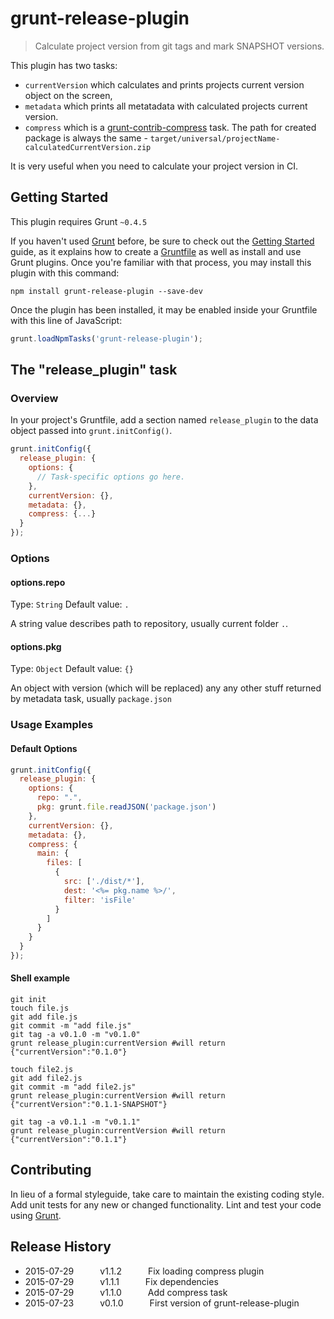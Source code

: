 # grunt-release-plugin

> Calculate project version from git tags and mark SNAPSHOT versions.

This plugin has two tasks: 
* `currentVersion` which calculates and prints projects current version object on the screen,
* `metadata` which prints all metatadata with calculated projects current version.
* `compress` which is a [grunt-contrib-compress](https://github.com/gruntjs/grunt-contrib-compress) task. The path for created package is always the same - `target/universal/projectName-calculatedCurrentVersion.zip`

It is very useful when you need to calculate your project version in CI.

## Getting Started
This plugin requires Grunt `~0.4.5`

If you haven't used [Grunt](http://gruntjs.com/) before, be sure to check out the [Getting Started](http://gruntjs.com/getting-started) guide, as it explains how to create a [Gruntfile](http://gruntjs.com/sample-gruntfile) as well as install and use Grunt plugins. Once you're familiar with that process, you may install this plugin with this command:

```shell
npm install grunt-release-plugin --save-dev
```

Once the plugin has been installed, it may be enabled inside your Gruntfile with this line of JavaScript:

```js
grunt.loadNpmTasks('grunt-release-plugin');
```

## The "release_plugin" task

### Overview
In your project's Gruntfile, add a section named `release_plugin` to the data object passed into `grunt.initConfig()`.

```js
grunt.initConfig({
  release_plugin: {
    options: {
      // Task-specific options go here.
    },
    currentVersion: {},
    metadata: {},
    compress: {...}
  }
});
```

### Options

#### options.repo
Type: `String`
Default value: `.`

A string value describes path to repository, usually current folder `.`.

#### options.pkg
Type: `Object`
Default value: `{}`

An object with version (which will be replaced) any any other stuff returned by metadata task, usually `package.json`

### Usage Examples

#### Default Options
```js
grunt.initConfig({
  release_plugin: {
    options: {
      repo: ".",
      pkg: grunt.file.readJSON('package.json')
    },
    currentVersion: {},
    metadata: {},
    compress: {
      main: {
        files: [
          {
            src: ['./dist/*'],
            dest: '<%= pkg.name %>/',
            filter: 'isFile'
          }
        ]
      }
    }
  }
});
```

#### Shell example

```shell
git init
touch file.js
git add file.js
git commit -m "add file.js"
git tag -a v0.1.0 -m "v0.1.0"
grunt release_plugin:currentVersion #will return {"currentVersion":"0.1.0"}

touch file2.js
git add file2.js
git commit -m "add file2.js"
grunt release_plugin:currentVersion #will return {"currentVersion":"0.1.1-SNAPSHOT"}

git tag -a v0.1.1 -m "v0.1.1"
grunt release_plugin:currentVersion #will return {"currentVersion":"0.1.1"}
```

## Contributing
In lieu of a formal styleguide, take care to maintain the existing coding style. Add unit tests for any new or changed functionality. Lint and test your code using [Grunt](http://gruntjs.com/).

## Release History
* 2015-07-29   v1.1.2   Fix loading compress plugin
* 2015-07-29   v1.1.1   Fix dependencies
* 2015-07-29   v1.1.0   Add compress task
* 2015-07-23   v0.1.0   First version of grunt-release-plugin
